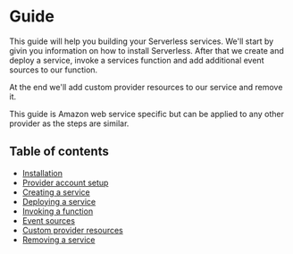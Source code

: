 # Guide

This guide will help you building your Serverless services.
We'll start by givin you information on how to install Serverless. After that we create and deploy a service, invoke a
services function and add additional event sources to our function.

At the end we'll add custom provider resources to our service and remove it.

This guide is Amazon web service specific but can be applied to any other provider as the steps are similar.

## Table of contents

- [Installation](installation.md)
- [Provider account setup](provider-account-setup.md)
- [Creating a service](creating-a-service.md)
- [Deploying a service](deploying-a-service.md)
- [Invoking a function](invoking-a-function.md)
- [Event sources](event-sources.md)
- [Custom provider resources](custom-provider-resources.md)
- [Removing a service](removing-a-service.md)
